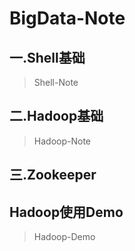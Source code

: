 # BigData-Note

## 一.Shell基础
> Shell-Note

## 二.Hadoop基础
> Hadoop-Note

## 三.Zookeeper


## Hadoop使用Demo
> Hadoop-Demo
